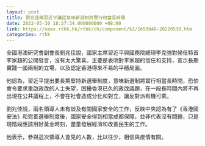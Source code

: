 ```yaml
---
layout: post
title: 劉兆佳稱習近平講話意味新選制將實行相當長時間
date: 2022-05-30 18:27:34.000000000 +08:00
link: https://news.rthk.hk/rthk/ch/component/k2/1650848-20220530.htm
categories: rthk
---
```


全國港澳研究會副會長劉兆佳說，國家主席習近平與國務院總理李克強對候任特首李家超的公開發言，沒有太大驚喜。主要是表明對李家超的信任和支持，宣示長期實踐一國兩制的立場，以及認定香港得來不易的平穩局面。

他認為，習近平提出要長期堅持新選舉制度，意味新選制將實行相當長時間，恐怕會令要求重啟政改的人士失望，困擾香港已久的政改議題，在一段長時間內將不再出現在公共議程上，不會在社會造成分化和對立，讓反對派有機可乘。

劉兆佳說，兩名領導人未有談及有關國家安全的工作，反映中央認為有了《香港國安法》和完善選舉制度後，國家安全得到相當成都保障，並非代表沒有問題，只是現階段應該用好黃金時刻，盡量發展經濟和改善民生的工作。

他表示，參與這次領導人會見的人數，比以往少，相信與疫情有關。
